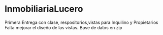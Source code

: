 # InmobiliariaLucero
Primera Entrega con clase, respositorios,vistas para Inquilino y Propietarios
Falta mejorar el diseño de las vistas.
Base de datos en zip
